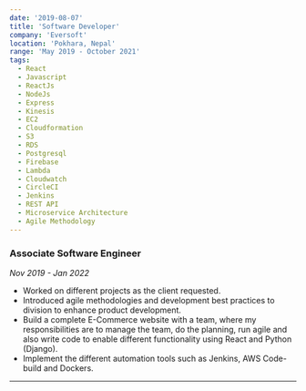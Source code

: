 ```yaml
---
date: '2019-08-07'
title: 'Software Developer'
company: 'Eversoft'
location: 'Pokhara, Nepal'
range: 'May 2019 - October 2021'
tags:
  - React
  - Javascript
  - ReactJs
  - NodeJs
  - Express
  - Kinesis
  - EC2
  - Cloudformation
  - S3
  - RDS
  - Postgresql
  - Firebase
  - Lambda
  - Cloudwatch
  - CircleCI
  - Jenkins
  - REST API
  - Microservice Architecture
  - Agile Methodology
---
```


### Associate Software Engineer

_Nov 2019 - Jan 2022_

- Worked on different projects as the client requested.
- Introduced agile methodologies and development best practices to division to enhance product development.
- Build a complete E-Commerce website with a team, where my responsibilities are to manage the team, do the planning, run agile and also write code to enable different functionality using React and Python (Django).
- Implement the different automation tools such as Jenkins, AWS Code-build and Dockers.

---
